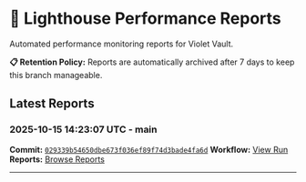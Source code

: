 # 🔦 Lighthouse Performance Reports

Automated performance monitoring reports for Violet Vault.

**📋 Retention Policy:** Reports are automatically archived after 7 days to keep this branch manageable.

## Latest Reports

### 2025-10-15 14:23:07 UTC - main

**Commit:** [`029339b54650dbe673f036ef89f74d3bade4fa6d`](https://github.com/thef4tdaddy/violet-vault/commit/029339b54650dbe673f036ef89f74d3bade4fa6d)
**Workflow:** [View Run](https://github.com/thef4tdaddy/violet-vault/actions/runs/18532082847)
**Reports:** [Browse Reports](https://github.com/thef4tdaddy/violet-vault/tree/lighthouse-reports/reports/main/2025-10-15_14-23-05)


---

